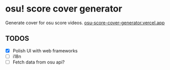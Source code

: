# osu! score cover generator

Generate cover for osu score videos. [osu-score-cover-generator.vercel.app](https://osu-score-cover-generator.vercel.app/)

## TODOS

- [x]  Polish UI with web frameworks
- [ ]  i18n
- [ ]  Fetch data from osu api?